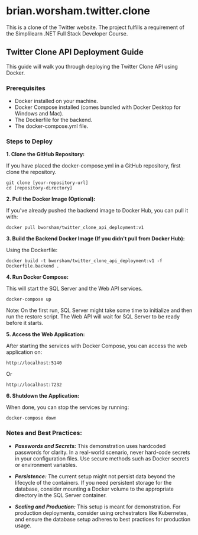 # brian.worsham.twitter.clone
This is a clone of the Twitter website.  The project fulfills a requirement of the Simplilearn .NET Full Stack Developer Course.

## Twitter Clone API Deployment Guide
This guide will walk you through deploying the Twitter Clone API using Docker.

### Prerequisites
- Docker installed on your machine.
- Docker Compose installed (comes bundled with Docker Desktop for Windows and Mac).
- The Dockerfile for the backend.
- The docker-compose.yml file.

### Steps to Deploy
**1. Clone the GitHub Repository:**

If you have placed the docker-compose.yml in a GitHub repository, first clone the repository.

```
git clone [your-repository-url]
cd [repository-directory]
```
**2. Pull the Docker Image (Optional):**

If you've already pushed the backend image to Docker Hub, you can pull it with:
```
docker pull bworsham/twitter_clone_api_deployment:v1
```
**3. Build the Backend Docker Image (If you didn't pull from Docker Hub):**


Using the Dockerfile:

```
docker build -t bworsham/twitter_clone_api_deployment:v1 -f Dockerfile.backend .
```
**4. Run Docker Compose:**

This will start the SQL Server and the Web API services.

```
docker-compose up
```
Note: On the first run, SQL Server might take some time to initialize and then run the restore script. The Web API will wait for SQL Server to be ready before it starts.

**5. Access the Web Application:**

After starting the services with Docker Compose, you can access the web application on:

```
http://localhost:5140
```
Or
```
http://localhost:7232
```

**6. Shutdown the Application:**

When done, you can stop the services by running:
```
docker-compose down
```

### Notes and Best Practices:
- ***Passwords and Secrets:*** This demonstration uses hardcoded passwords for clarity. In a real-world scenario, never hard-code secrets in your configuration files. Use secure methods such as Docker secrets or environment variables.

- ***Persistence:*** The current setup might not persist data beyond the lifecycle of the containers. If you need persistent storage for the database, consider mounting a Docker volume to the appropriate directory in the SQL Server container.

- ***Scaling and Production:*** This setup is meant for demonstration. For production deployments, consider using orchestrators like Kubernetes, and ensure the database setup adheres to best practices for production usage.
